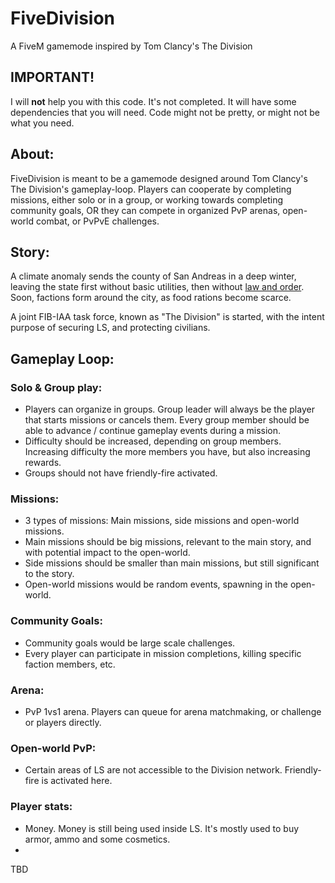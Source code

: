 # FiveDivision
A FiveM gamemode inspired by Tom Clancy's The Division

## IMPORTANT!
I will **not** help you with this code. It's not completed. It will have some dependencies that you will need. Code might not be pretty, or might not be what you need.

## About:
FiveDivision is meant to be a gamemode designed around Tom Clancy's The Division's gameplay-loop. Players can cooperate by completing missions, either solo or in a group, or working towards completing community goals, OR they can compete in organized PvP arenas, open-world combat, or PvPvE challenges.

## Story:
A climate anomaly sends the county of San Andreas in a deep winter, leaving the state first without basic utilities, then without [law and order](https://www.youtube.com/watch?v=gP3MuUTmXNk). Soon, factions form around the city, as food rations become scarce.

A joint FIB-IAA task force, known as "The Division" is started, with the intent purpose of securing LS, and protecting civilians.

## Gameplay Loop:
### Solo & Group play:
* Players can organize in groups. Group leader will always be the player that starts missions or cancels them. Every group member should be able to advance / continue gameplay events during a mission.
* Difficulty should be increased, depending on group members. Increasing difficulty the more members you have, but also increasing rewards.
* Groups should not have friendly-fire activated.

### Missions:
* 3 types of missions: Main missions, side missions and open-world missions.
* Main missions should be big missions, relevant to the main story, and with potential impact to the open-world.
* Side missions should be smaller than main missions, but still significant to the story.
* Open-world missions would be random events, spawning in the open-world.

### Community Goals:
* Community goals would be large scale challenges.
* Every player can participate in mission completions, killing specific faction members, etc.

### Arena:
* PvP 1vs1 arena. Players can queue for arena matchmaking, or challenge or players directly.

### Open-world PvP:
* Certain areas of LS are not accessible to the Division network. Friendly-fire is activated here. 

### Player stats:
* Money. Money is still being used inside LS. It's mostly used to buy armor, ammo and some cosmetics.
* 

TBD

